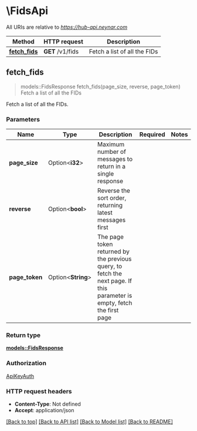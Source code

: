 # \FidsApi

All URIs are relative to *https://hub-api.neynar.com*

Method | HTTP request | Description
------------- | ------------- | -------------
[**fetch_fids**](FidsApi.md#fetch_fids) | **GET** /v1/fids | Fetch a list of all the FIDs



## fetch_fids

> models::FidsResponse fetch_fids(page_size, reverse, page_token)
Fetch a list of all the FIDs

Fetch a list of all the FIDs.

### Parameters


Name | Type | Description  | Required | Notes
------------- | ------------- | ------------- | ------------- | -------------
**page_size** | Option<**i32**> | Maximum number of messages to return in a single response |  |
**reverse** | Option<**bool**> | Reverse the sort order, returning latest messages first |  |
**page_token** | Option<**String**> | The page token returned by the previous query, to fetch the next page. If this parameter is empty, fetch the first page |  |

### Return type

[**models::FidsResponse**](FidsResponse.md)

### Authorization

[ApiKeyAuth](../README.md#ApiKeyAuth)

### HTTP request headers

- **Content-Type**: Not defined
- **Accept**: application/json

[[Back to top]](#) [[Back to API list]](../README.md#documentation-for-api-endpoints) [[Back to Model list]](../README.md#documentation-for-models) [[Back to README]](../README.md)


